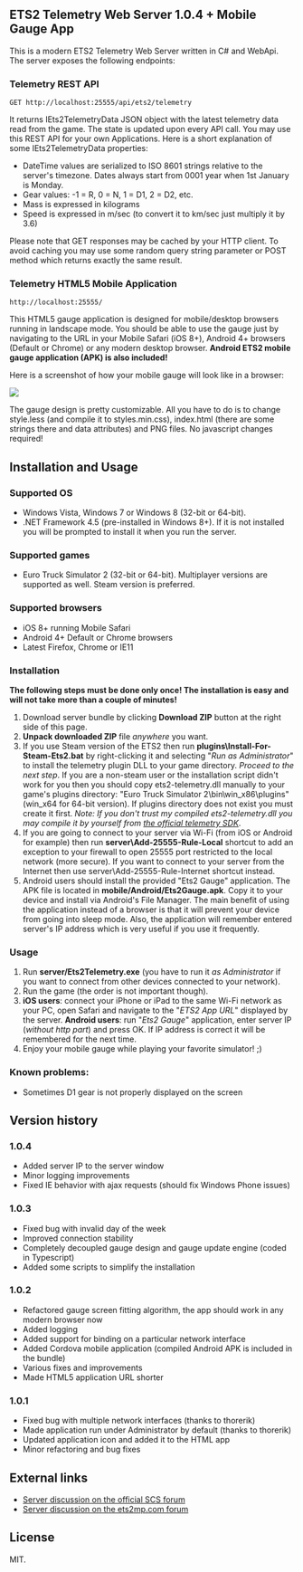 ## ETS2 Telemetry Web Server 1.0.4 + Mobile Gauge App

This is a modern ETS2 Telemetry Web Server written in C# and WebApi. The server exposes the following endpoints:

### Telemetry REST API
  
    GET http://localhost:25555/api/ets2/telemetry

It returns IEts2TelemetryData JSON object with the latest telemetry data read from the game. The state is updated upon every API call. You may use this REST API for your own Applications. Here is a short explanation of some IEts2TelemetryData properties:

- DateTime values are serialized to ISO 8601 strings relative to the server's timezone. Dates always start from 0001 year when 1st January is Monday.    
- Gear values: -1 = R, 0 = N, 1 = D1, 2 = D2, etc.
- Mass is expressed in kilograms
- Speed is expressed in m/sec (to convert it to km/sec just multiply it by 3.6)

Please note that GET responses may be cached by your HTTP client. To avoid caching you may use some random query string parameter or POST method which returns exactly the same result.

### Telemetry HTML5 Mobile Application
    http://localhost:25555/

This HTML5 gauge application is designed for mobile/desktop browsers running in landscape mode. You should be able to use the gauge just by navigating to the URL in your Mobile Safari (iOS 8+), Android 4+ browsers (Default or Chrome) or any modern desktop browser. **Android ETS2 mobile gauge application (APK) is also included!**  

Here is a screenshot of how your mobile gauge will look like in a browser:

![](https://raw.githubusercontent.com/Funbit/ets2-telemetry-server/master/Screenshot.png)

The gauge design is pretty customizable. All you have to do is to change style.less (and compile it to styles.min.css), index.html (there are some strings there and data attributes) and PNG files. No javascript changes required!

## Installation and Usage

### Supported OS

- Windows Vista, Windows 7 or Windows 8 (32-bit or 64-bit).
- .NET Framework 4.5 (pre-installed in Windows 8+). If it is not installed you will be prompted to install it when you run the server.

### Supported games

- Euro Truck Simulator 2 (32-bit or 64-bit). Multiplayer versions are supported as well. Steam version is preferred. 

### Supported browsers

- iOS 8+ running Mobile Safari
- Android 4+ Default or Chrome browsers
- Latest Firefox, Chrome or IE11

### Installation

**The following steps must be done only once! The installation is easy and will not take more than a couple of minutes!**

1. Download server bundle by clicking **Download ZIP** button at the right side of this page. 
2. **Unpack downloaded ZIP** file *anywhere* you want.
3. If you use Steam version of the ETS2 then run **plugins\Install-For-Steam-Ets2.bat** by right-clicking it and selecting "*Run as Administrator*" to install the telemetry plugin DLL to your game directory. *Proceed to the next step*. If you are a non-steam user or the installation script didn't work for you then you should copy ets2-telemetry.dll manually to your game's plugins directory: "Euro Truck Simulator 2\bin\win_x86\plugins" (win_x64 for 64-bit version). If plugins directory does not exist you must create it first. *Note: If you don't trust my compiled ets2-telemetry.dll you may compile it by yourself from [the official telemetry SDK](https://github.com/nlhans/ets2-sdk-plugin)*.
4. If you are going to connect to your server via Wi-Fi (from iOS or Android for example) then run **server\Add-25555-Rule-Local** shortcut to add an exception to your firewall to open 25555 port restricted to the local network (more secure). 
If you want to connect to your server from the Internet then use server\Add-25555-Rule-Internet shortcut instead.
5. Android users should install the provided "Ets2 Gauge" application. The APK file is located in **mobile/Android/Ets2Gauge.apk**. Copy it to your device and install via Android's File Manager. The main benefit of using the application instead of a browser is that it will prevent your device from going into sleep mode. Also, the application will remember entered server's IP address which is very useful if you use it frequently.

### Usage

1. Run **server/Ets2Telemetry.exe** (you have to run it *as Administrator* if you want to connect from other devices connected to your network). 
2. Run the game (the order is not important though).
3. **iOS users**: connect your iPhone or iPad to the same Wi-Fi network as your PC, open Safari and navigate to the "*ETS2 App URL*" displayed by the server. **Android users**: run "*Ets2 Gauge*" application, enter server IP (*without http part*) and press OK. If IP address is correct it will be remembered for the next time.
4. Enjoy your mobile gauge while playing your favorite simulator! ;)

### Known problems:

- Sometimes D1 gear is not properly displayed on the screen

## Version history

### 1.0.4

- Added server IP to the server window
- Minor logging improvements
- Fixed IE behavior with ajax requests (should fix Windows Phone issues)

### 1.0.3

- Fixed bug with invalid day of the week
- Improved connection stability
- Completely decoupled gauge design and gauge update engine (coded in Typescript)
- Added some scripts to simplify the installation

### 1.0.2
- Refactored gauge screen fitting algorithm, the app should work in any modern browser now 
- Added logging
- Added support for binding on a particular network interface
- Added Cordova mobile application (compiled Android APK is included in the bundle)
- Various fixes and improvements
- Made HTML5 application URL shorter

### 1.0.1
- Fixed bug with multiple network interfaces (thanks to thorerik)
- Made application run under Administrator by default (thanks to thorerik)
- Updated application icon and added it to the HTML app
- Minor refactoring and bug fixes 

## External links

- [Server discussion on the official SCS forum](http://forum.scssoft.com/viewtopic.php?f=41&t=171000)
- [Server discussion on the ets2mp.com forum](http://forum.ets2mp.com/index.php?/topic/3058-ets2-telemetry-web-server-mobile-gauge-for-all-phones/) 

## License

MIT.